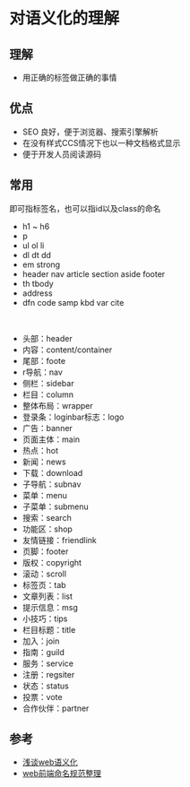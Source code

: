 # 对语义化的理解

## 理解
- 用正确的标签做正确的事情

## 优点
- SEO 良好，便于浏览器、搜索引擎解析
- 在没有样式CCS情况下也以一种文档格式显示
- 便于开发人员阅读源码

## 常用
即可指标签名，也可以指id以及class的命名
- h1 ~ h6
- p
- ul  ol  li
- dl  dt  dd
- em  strong 
- header  nav  article  section  aside  footer
- th  tbody
- address  
- dfn  code  samp  kbd  var  cite

&nbsp;  
* 头部：header
* 内容：content/container
* 尾部：foote
* r导航：nav
* 侧栏：sidebar
* 栏目：column
* 整体布局：wrapper
* 登录条：loginbar标志：logo
* 广告：banner
* 页面主体：main
* 热点：hot
* 新闻：news
* 下载：download
* 子导航：subnav
* 菜单：menu
* 子菜单：submenu
* 搜索：search
* 功能区：shop
* 友情链接：friendlink
* 页脚：footer
* 版权：copyright
* 滚动：scroll
* 标签页：tab
* 文章列表：list
* 提示信息：msg
* 小技巧：tips
* 栏目标题：title
* 加入：join
* 指南：guild
* 服务：service
* 注册：regsiter
* 状态：status
* 投票：vote
* 合作伙伴：partner


## 参考
- [浅谈web语义化](https://www.cnblogs.com/p2227/p/3586725.html)
- [web前端命名规范整理](https://www.jianshu.com/p/6417143c4b18)
